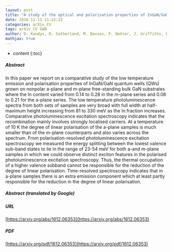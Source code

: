 ```yaml
---
layout: post
title: "A study of the optical and polarisation properties of InGaN/GaN multiple quantum wells grown on a-plane and m-plane GaN substrates"
date: 2016-11-11 11:22:22
categories: arXiv_CV
tags: arXiv_CV GAN
author: D. Kundys, D. Sutherland, M. Davies, F. Oehler, J. Griffiths, P. Dawson, M.J. Kappers, C.J. Humphreys, S. Schulz, F. Tang, R.A. Oliver
mathjax: true
---
```


* content
{:toc}

##### Abstract
In this paper we report on a comparative study of the low temperature emission and polarisation properties of InGaN/GaN quantum wells (QWs) grown on nonpolar a-plane and m-plane free-standing bulk GaN substrates where the In content varied from 0.14 to 0.28 in the m-plane series and 0.08 to 0.21 for the a-plane series. The low temperature photoluminescence spectra from both sets of samples are very broad with full width at half-maximum height increasing from 81 to 330 meV as the In fraction increases. Comparative photoluminescence excitation spectroscopy indicates that the recombination mainly involves strongly localised carriers. At a temperature of 10 K the degree of linear polarisation of the a-plane samples is much smaller than of the m-plane counterparts and also varies across the spectrum. From polarisation-resolved photoluminescence excitation spectroscopy we measured the energy splitting between the lowest valence sub-band states to lie in the range of 23-54 meV for both a-and m-plane samples in which we could observe distinct exciton features in the polarised photoluminescence excitation spectroscopy. Thus, the thermal occupation of a higher valence subband cannot be responsible for the reduction of the degree of linear polarisation. Time-resolved spectroscopy indicates that in a-plane samples there is an extra emission component which at least partly responsible for the reduction in the degree of linear polarisation.

##### Abstract (translated by Google)


##### URL
[https://arxiv.org/abs/1612.06353](https://arxiv.org/abs/1612.06353)

##### PDF
[https://arxiv.org/pdf/1612.06353](https://arxiv.org/pdf/1612.06353)

